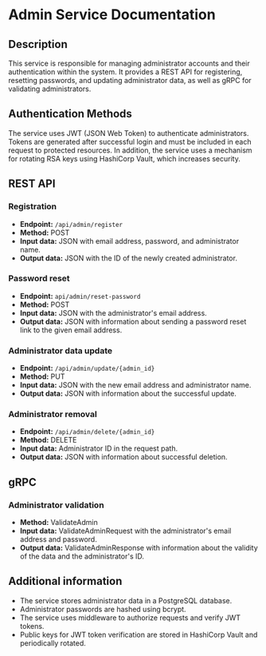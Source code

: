 # Admin Service Documentation

## Description

This service is responsible for managing administrator accounts and their authentication within the system. It provides a REST API for registering, resetting passwords, and updating administrator data, as well as gRPC for validating administrators.

## Authentication Methods

The service uses JWT (JSON Web Token) to authenticate administrators. Tokens are generated after successful login and must be included in each request to protected resources. In addition, the service uses a mechanism for rotating RSA keys using HashiCorp Vault, which increases security.

## REST API

### Registration

* **Endpoint:** `/api/admin/register`
* **Method:** POST
* **Input data:** JSON with email address, password, and administrator name.
* **Output data:** JSON with the ID of the newly created administrator.

### Password reset

* **Endpoint:** `api/admin/reset-password`
* **Method:** POST
* **Input data:** JSON with the administrator's email address.
* **Output data:** JSON with information about sending a password reset link to the given email address.

### Administrator data update

* **Endpoint:** `/api/admin/update/{admin_id}`
* **Method:** PUT
* **Input data:** JSON with the new email address and administrator name.
* **Output data:** JSON with information about the successful update.

### Administrator removal

* **Endpoint:** `/api/admin/delete/{admin_id}`
* **Method:** DELETE
* **Input data:** Administrator ID in the request path.
* **Output data:** JSON with information about successful deletion.

## gRPC

### Administrator validation

* **Method:** ValidateAdmin
* **Input data:** ValidateAdminRequest with the administrator's email address and password.
* **Output data:** ValidateAdminResponse with information about the validity of the data and the administrator's ID.

## Additional information

* The service stores administrator data in a PostgreSQL database.
* Administrator passwords are hashed using bcrypt.
* The service uses middleware to authorize requests and verify JWT tokens.
* Public keys for JWT token verification are stored in HashiCorp Vault and periodically rotated.
